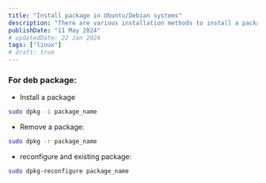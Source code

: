 ```yaml
---
title: "Install package in Ubuntu/Debian systems"
description: "There are various installation methods to install a package in Ubuntu/Debian based systems"
publishDate: "11 May 2024"
# updatedDate: 22 Jan 2024
tags: ["linux"]
# draft: true
---
```


### For deb package:
- Install a package
```bash
sudo dpkg -i package_name
```

- Remove a package:
```bash
sudo dpkg -r package_name
```

- reconfigure and existing package:
```bash
sudo dpkg-reconfigure package_name
```
